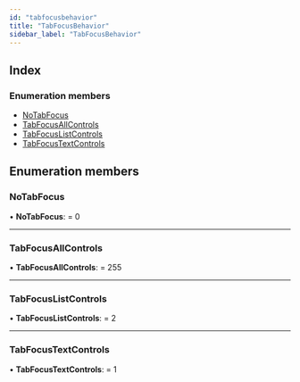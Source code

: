 ```yaml
---
id: "tabfocusbehavior"
title: "TabFocusBehavior"
sidebar_label: "TabFocusBehavior"
---
```


## Index

### Enumeration members

* [NoTabFocus](tabfocusbehavior.md#notabfocus)
* [TabFocusAllControls](tabfocusbehavior.md#tabfocusallcontrols)
* [TabFocusListControls](tabfocusbehavior.md#tabfocuslistcontrols)
* [TabFocusTextControls](tabfocusbehavior.md#tabfocustextcontrols)

## Enumeration members

###  NoTabFocus

• **NoTabFocus**: = 0

___

###  TabFocusAllControls

• **TabFocusAllControls**: = 255

___

###  TabFocusListControls

• **TabFocusListControls**: = 2

___

###  TabFocusTextControls

• **TabFocusTextControls**: = 1

